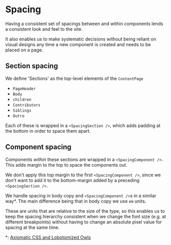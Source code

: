 # Spacing

Having a consistent set of spacings between and within components lends a consistent look and feel to the site.

It also enables us to make systematic decisions without being reliant on visual designs any time a new component is created and needs to be placed on a page.

## Section spacing

We define 'Sections' as the top-level elements of the `ContentPage`
- `PageHeader`
- `Body`
- `children`
- `Contributors`
- `Siblings`
- `Outro`

Each of these is wrapped in a `<SpacingSection />`, which adds padding at the bottom in order to space them apart.

## Component spacing

Components _within_ these sections are wrapped in a `<SpacingComponent />`. This adds margin to the top to space the components out.

We don't apply this top margin to the first `<SpacingComponent />`, since we don't want to add it to the bottom-margin added by a preceding `<SpacingSection />`.

We handle spacing in body copy and `<SpacingComponent />`s in a similar way*. The main difference being that in body copy we use `em` units.

These are units that are relative to the size of the type, so this enables us to keep the spacing hierarchy consistent when we change the font size (e.g. at different breakpoints) without having to change an absolute pixel value for spacing at the same time.

*: [Axiomatic CSS and Lobotomized Owls](https://alistapart.com/article/axiomatic-css-and-lobotomized-owls)

